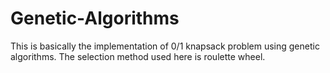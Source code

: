 # Genetic-Algorithms
This is basically the implementation of 0/1 knapsack problem using genetic algorithms. The selection method used here is roulette wheel.
